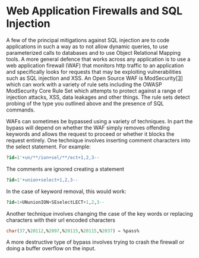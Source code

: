 # Web Application Firewalls and SQL Injection



A few of the principal mitigations against SQL injection are to code applications in such a way as to not allow dynamic queries, to use parameterized calls to databases and to use Object Relational Mapping tools. A more general defence that works across any application is to use a web application firewall \(WAF\) that monitors http traffic to an application and specifically looks for requests that may be exploiting vulnerabilities such as SQL injection and XSS. An Open Source WAF is ModSecurity[\[3\]]() which can work with a variety of rule sets including the OWASP ModSecurity Core Rule Set which attempts to protect against a range of injection attacks, XSS, data leakages and other things. The rule sets detect probing of the type you outlined above and the presence of SQL commands.

WAFs can sometimes be bypassed using a variety of techniques. In part the bypass will depend on whether the WAF simply removes offending keywords and allows the request to proceed or whether it blocks the request entirely. One technique involves inserting comment characters into the select statement. For example:

```sql
?id=1'+un/**/ion+sel/**/ect+1,2,3--
```

The comments are ignored creating a statement

```sql
?id=1'+union+select+1,2,3--
```

In the case of keyword removal, this would work:

```sql
?id=1+UNunionION+SEselectLECT+1,2,3--
```

Another technique involves changing the case of the key words or replacing characters with their url encoded characters

```sql
char(37,%20112,%2097,%20115,%20115,%2037) = %pass%
```

A more destructive type of bypass involves trying to crash the firewall or doing a buffer overflow on the input.

